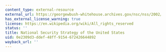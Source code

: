 ```yaml
---
content_type: external-resource
external_url: https://georgewbush-whitehouse.archives.gov/nsc/nss/2002/
has_external_license_warning: true
license: https://en.wikipedia.org/wiki/All_rights_reserved
status: ''
title: National Security Strategy of the United States
uid: 0e2309d3-ddef-48ff-9154-672426644892
wayback_url: ''
---
```

